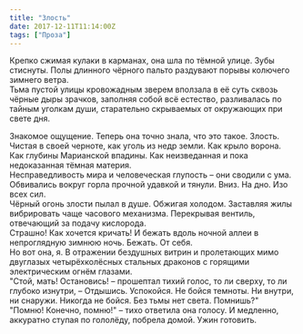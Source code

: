 ```yaml
---
title: "Злость"
date: 2017-12-11T11:14:00Z
tags: ["Проза"]
---
```


Крепко сжимая кулаки в карманах, она шла по тёмной улице. Зубы стиснуты. Полы длинного чёрного пальто раздувают порывы колючего зимнего ветра.  
Тьма пустой улицы кровожадным зверем вползала в её суть сквозь чёрные дыры зрачков, заполняя собой всё естество, разливалась по тайным уголкам души, старательно скрываемых от окружающих при свете дня.



Знакомое ощущение. Теперь она точно знала, что это такое. Злость. Чистая в своей черноте, как уголь из недр земли. Как крыло ворона. Как глубины Марианской впадины. Как неизведанная и пока недоказанная тёмная материя.  
Несправедливость мира и человеческая глупость – они сводили с ума. Обвивались вокруг горла прочной удавкой и тянули. Вниз. На дно. Изо всех сил.  
Чёрный огонь злости пылал в душе. Обжигая холодом. Заставляя жилы вибрировать чаще часового механизма. Перекрывая вентиль, отвечающий за подачу кислорода.  
Страшно! Как хочется кричать! И бежать вдоль ночной аллеи в непроглядную зимнюю ночь. Бежать. От себя.  
Но вот она, я. В отражении бездушных витрин и пролетающих мимо двуглазых четырёхколёсных стальных драконов с горящими электрическим огнём глазами.  
"Стой, мать! Остановись! – прошептал тихий голос, то ли сверху, то ли глубоко изнутри, – Отдышись. Успокойся. Не бойся темноты. Ни внутри, ни снаружи. Никогда не бойся. Без тьмы нет света. Помнишь?"  
"Помню! Конечно, помню!" – тихо ответила она голосу. И медленно, аккуратно ступая по гололёду, побрела домой. Ужин готовить.

